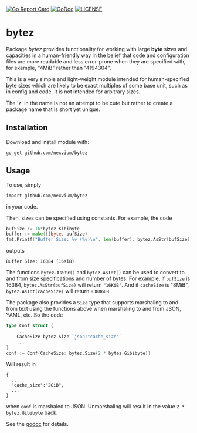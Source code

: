 [![Go Report Card](https://goreportcard.com/badge/github.com/nexvium/bytez)](https://goreportcard.com/report/github.com/nexvium/bytez)
[![GoDoc](https://godoc.org/github.com/nexvium/bytez?status.svg)](https://godoc.org/github.com/nexvium/bytez)
[![LICENSE](https://img.shields.io/github/license/nexvium/bytez.svg?style=flat-square)](https://github.com//nexvium/bytez/blob/master/LICENSE)

# bytez

Package *bytez* provides functionality for working with large **byte** si**z**es and capacities in a human-friendly way in the belief that code and configuration files are more readable and less error-prone when they are specified with, for example, "4MiB" rather than "4194304".

This is a very simple and light-weight module intended for human-specified byte sizes which are likely to be exact multiples of some base unit, such as in config and code. It is not intended for arbitrary sizes.

The 'z' in the name is not an attempt to be cute but rather to create a package name that is
short yet unique.

## Installation

Download and install module with:

    go get github.com/nexvium/bytez

## Usage

To use, simply

    import github.com/nexvium/bytez

in your code.

Then, sizes can be specified using constants. For example, the code

```go
bufSize := 16*bytez.Kibibyte
buffer := make([]byte, bufSize)
fmt.Printf("Buffer Size: %v (%v)\n", len(buffer), bytez.AsStr(bufSize))
```

outputs

```text
Buffer Size: 16384 (16KiB)
```

The functions `bytez.AsStr()` and `bytez.AsInt()` can be used to convert to and from size
specifications and number of bytes. For example, if `bufSize` is 16384, `bytez.AsStr(bufSize)` will return `"16KiB"`. And if `cacheSize`
is "8MiB", `bytez.AsInt(cacheSize)` will return `8388608`.

The package also provides a `Size` type that supports marshaling to and from text using the
functions above when marshaling to and from JSON, YAML, etc. So the code

```go
type Conf struct {
    ...
    CacheSize bytez.Size `json:"cache_size"`
    ...
}
conf := Conf{CacheSize: bytez.Size(2 * bytez.Gibibyte)}
```

Will result in

```text
{
  ...
  "cache_size":"2GiB",
  ...
}
```

when `conf` is marshaled to JSON. Unmarshaling will result in the value `2 * bytez.Gibibyte` back.

See the [godoc](https://godoc.org/github.com/nexvium/bytez) for details.
